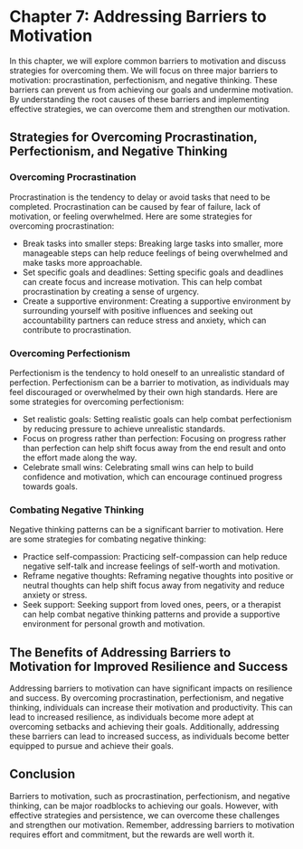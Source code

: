 Chapter 7: Addressing Barriers to Motivation
============================================

In this chapter, we will explore common barriers to motivation and discuss strategies for overcoming them. We will focus on three major barriers to motivation: procrastination, perfectionism, and negative thinking. These barriers can prevent us from achieving our goals and undermine motivation. By understanding the root causes of these barriers and implementing effective strategies, we can overcome them and strengthen our motivation.

Strategies for Overcoming Procrastination, Perfectionism, and Negative Thinking
-------------------------------------------------------------------------------

### Overcoming Procrastination

Procrastination is the tendency to delay or avoid tasks that need to be completed. Procrastination can be caused by fear of failure, lack of motivation, or feeling overwhelmed. Here are some strategies for overcoming procrastination:

* Break tasks into smaller steps: Breaking large tasks into smaller, more manageable steps can help reduce feelings of being overwhelmed and make tasks more approachable.
* Set specific goals and deadlines: Setting specific goals and deadlines can create focus and increase motivation. This can help combat procrastination by creating a sense of urgency.
* Create a supportive environment: Creating a supportive environment by surrounding yourself with positive influences and seeking out accountability partners can reduce stress and anxiety, which can contribute to procrastination.

### Overcoming Perfectionism

Perfectionism is the tendency to hold oneself to an unrealistic standard of perfection. Perfectionism can be a barrier to motivation, as individuals may feel discouraged or overwhelmed by their own high standards. Here are some strategies for overcoming perfectionism:

* Set realistic goals: Setting realistic goals can help combat perfectionism by reducing pressure to achieve unrealistic standards.
* Focus on progress rather than perfection: Focusing on progress rather than perfection can help shift focus away from the end result and onto the effort made along the way.
* Celebrate small wins: Celebrating small wins can help to build confidence and motivation, which can encourage continued progress towards goals.

### Combating Negative Thinking

Negative thinking patterns can be a significant barrier to motivation. Here are some strategies for combating negative thinking:

* Practice self-compassion: Practicing self-compassion can help reduce negative self-talk and increase feelings of self-worth and motivation.
* Reframe negative thoughts: Reframing negative thoughts into positive or neutral thoughts can help shift focus away from negativity and reduce anxiety or stress.
* Seek support: Seeking support from loved ones, peers, or a therapist can help combat negative thinking patterns and provide a supportive environment for personal growth and motivation.

The Benefits of Addressing Barriers to Motivation for Improved Resilience and Success
-------------------------------------------------------------------------------------

Addressing barriers to motivation can have significant impacts on resilience and success. By overcoming procrastination, perfectionism, and negative thinking, individuals can increase their motivation and productivity. This can lead to increased resilience, as individuals become more adept at overcoming setbacks and achieving their goals. Additionally, addressing these barriers can lead to increased success, as individuals become better equipped to pursue and achieve their goals.

Conclusion
----------

Barriers to motivation, such as procrastination, perfectionism, and negative thinking, can be major roadblocks to achieving our goals. However, with effective strategies and persistence, we can overcome these challenges and strengthen our motivation. Remember, addressing barriers to motivation requires effort and commitment, but the rewards are well worth it.
